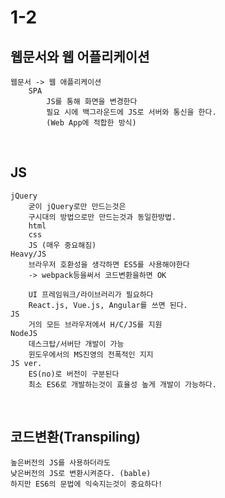 # 1-2

## 웹문서와 웹 어플리케이션
    웹문서 -> 웹 애플리케이션
        SPA
            JS를 통해 화면을 변경한다
            필요 시에 백그라운드에 JS로 서버와 통신을 한다.
            (Web App에 적합한 방식)

<br>

## JS    
    jQuery
        굳이 jQuery로만 만드는것은   
        구시대의 방법으로만 만드는것과 동일한방법.
        html
        css
        JS (매우 중요해짐)
    Heavy/JS
        브라우저 호환성을 생각하면 ES5를 사용해야한다
        -> webpack등을써서 코드변환을하면 OK
          
        UI 프레임워크/라이브러리가 필요하다
        React.js, Vue.js, Angular를 쓰면 된다.
    JS
        거의 모든 브라우저에서 H/C/JS를 지원
    NodeJS
        데스크탑/서버단 개발이 가능
        윈도우에서의 MS진영의 전폭적인 지지
    JS ver.
        ES(no)로 버전이 구분된다
        최소 ES6로 개발하는것이 효율성 높게 개발이 가능하다.

<br>

## 코드변환(Transpiling)
    높은버전의 JS를 사용하더라도 
    낮은버전의 JS로 변환시켜준다. (bable)
    하지만 ES6의 문법에 익숙지는것이 중요하다!
